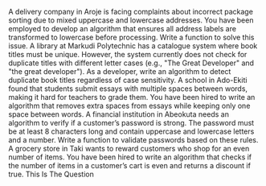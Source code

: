 A delivery company in Aroje is facing complaints about incorrect package sorting due to mixed uppercase and lowercase addresses. You have been employed to develop an algorithm that ensures all address labels are transformed to lowercase before processing. Write a function to solve this issue.
A library at Markudi Polytechnic has a catalogue system where book titles must be unique. However, the system currently does not check for duplicate titles with different letter cases (e.g., "The Great Developer" and "the great developer"). As a developer, write an algorithm to detect duplicate book titles regardless of case sensitivity.
A school in Ado-Ekiti found that students submit essays with multiple spaces between words, making it hard for teachers to grade them. You have been hired to write an algorithm that removes extra spaces from essays while keeping only one space between words.
A financial institution in Abeokuta needs an algorithm to verify if a customer’s password is strong. The password must be at least 8 characters long and contain uppercase and lowercase letters and a number. Write a function to validate passwords based on these rules.
A grocery store in Taki wants to reward customers who shop for an even number of items. You have been hired to write an algorithm that checks if the number of items in a customer’s cart is even and returns a discount if true.
This Is The Question 
